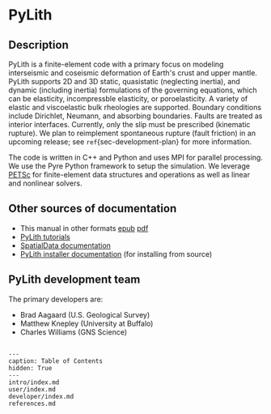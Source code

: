 # PyLith

## Description

PyLith is a finite-element code with a primary focus on modeling interseismic and coseismic deformation of Earth's crust and upper mantle.
PyLith supports 2D and 3D static, quasistatic (neglecting inertia), and dynamic (including inertia) formulations of the governing equations, which can be elasticity, incompressble elasticity, or poroelasticity.
A variety of elastic and viscoelastic bulk rheologies are supported.
Boundary conditions include Dirichlet, Neumann, and absorbing boundaries.
Faults are treated as interior interfaces.
Currently, only the slip must be prescribed (kinematic rupture).
We plan to reimplement spontaneous rupture (fault friction) in an upcoming release; see `ref`{sec-development-plan} for more information.

The code is written in C++ and Python and uses MPI for parallel processing.
We use the Pyre Python framework to setup the simulation.
We leverage [PETSc](https://petsc.org) for finite-element data structures and operations as well as linear and nonlinear solvers.

## Other sources of documentation

* This manual in other formats [epub](https://pylith.readthedocs.io/_/downloads/en/latest/epub/) [pdf](https://pylith.readthedocs.io/_/downloads/en/latest/pdf/)
* [PyLith tutorials](https://geodynamics.org/courses/PyLith)
* [SpatialData documentation](https://spatialdata.readthedocs.io)
* [PyLith installer documentation](https://pylith_installer.readthedocs.io) (for installing from source)

## PyLith development team

The primary developers are:

* Brad Aagaard (U.S. Geological Survey)
* Matthew Knepley (University at Buffalo)
* Charles Williams (GNS Science)

```{include} ../LICENSE.md
```

```{toctree}
---
caption: Table of Contents
hidden: True
---
intro/index.md
user/index.md
developer/index.md
references.md
```

